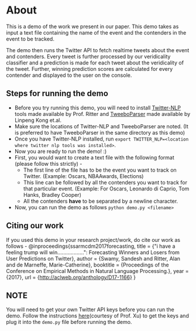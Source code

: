 # About

This is a demo of the work we present in our paper. This demo takes as input a text file containing the name of the event and the contenders in the event to be tracked.

The demo then runs the Twitter API to fetch realtime tweets about the event and contenders. Every tweet is further processed by our veridicality classifier and a prediction is made for each tweet about the veridicality of the tweet. Further, winning prediction scores are calculated for every contender and displayed to the user on the console.

## Steps for running the demo

* Before you try running this demo, you will need to install [Twitter-NLP](https://github.com/aritter/twitter_nlp) tools made available by Prof. Ritter and [TweeboParser](https://github.com/ikekonglp/TweeboParser) made available by Linpeng Kong et.al. 
* Make sure the locations of Twitter-NLP and TweeboParser are noted. (It is preferred to have TweeboParser in the same directory as this demo)
* Once you have Twitter-NLP installed, run `export TWITTER_NLP=<location where twitter nlp tools was installed>`.
* Now you are ready to run the demo! :)
* First, you would want to create a text file with the following format (please follow this strictly) -
  * The first line of the file has to be the event you want to track on Twitter. (Example: Oscars, NBAAwards, Elections)
  * This line can be followed by all the contenders you want to track for that particular event. (Example: For Oscars, Leonardo di Caprio, Tom Hanks, Bradley Cooper)
  * All the contenders **have** to be separated by a newline character.
* Now, you can run the demo as follows `python demo.py <filename>`

## Citing our work

If you used this demo in your research project/work, do cite our work as follows -
      @inproceedings{ssarmcdm2017forecasting,
      title      = {"i have a feeling trump will win..................": Forecasting Winners and Losers from User Predictions on Twitter},
      author     = {Swamy, Sandesh and Ritter, Alan and de Marneffe, Marie-Catherine},
      booktitle  = {Proceedings of the Conference on Empirical Methods in Natural Language Processing.},
      year       = {2017},
      url        = {http://aclweb.org/anthology/D17-1166}
     } 


## NOTE

You will need to get your own Twitter API keys before you can run the demo. Follow the instructions [here](http://socialmedia-class.org/twittertutorial.html)(courtesy of Prof. Xu) to get the keys and plug it into the `demo.py` file before running the demo.
